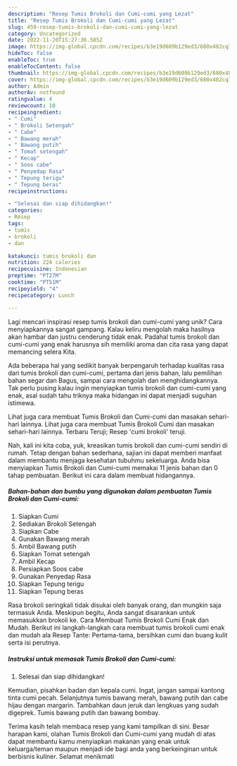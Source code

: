 ```yaml
---
description: "Resep Tumis Brokoli dan Cumi-cumi yang Lezat"
title: "Resep Tumis Brokoli dan Cumi-cumi yang Lezat"
slug: 459-resep-tumis-brokoli-dan-cumi-cumi-yang-lezat
category: Uncategorized
date: 2022-11-20T15:27:36.585Z
image: https://img-global.cpcdn.com/recipes/b3e19d609b129ed3/680x482cq70/tumis-brokoli-dan-cumi-cumi-foto-resep-utama.jpg
hideToc: false
enableToc: true
enableTocContent: false
thumbnail: https://img-global.cpcdn.com/recipes/b3e19d609b129ed3/680x482cq70/tumis-brokoli-dan-cumi-cumi-foto-resep-utama.jpg
cover: https://img-global.cpcdn.com/recipes/b3e19d609b129ed3/680x482cq70/tumis-brokoli-dan-cumi-cumi-foto-resep-utama.jpg
author: Admin
authorAv: notfound
ratingvalue: 4
reviewcount: 10
recipeingredient:
- " Cumi"
- " Brokoli Setengah"
- " Cabe"
- " Bawang merah"
- " Bawang putih"
- " Tomat setengah"
- " Kecap"
- " Soos cabe"
- " Penyedap Rasa"
- " Tepung terigu"
- " Tepung beras"
recipeinstructions:

- "Selesai dan siap dihidangkan!"
categories:
- Resep
tags:
- tumis
- brokoli
- dan

katakunci: tumis brokoli dan 
nutrition: 224 calories
recipecuisine: Indonesian
preptime: "PT27M"
cooktime: "PT51M"
recipeyield: "4"
recipecategory: Lunch

---
```





Lagi mencari inspirasi resep tumis brokoli dan cumi-cumi yang unik? Cara menyiapkannya sangat gampang. Kalau keliru mengolah maka hasilnya akan hambar dan justru cenderung tidak enak. Padahal tumis brokoli dan cumi-cumi yang enak harusnya sih memiliki aroma dan cita rasa yang dapat memancing selera Kita.





Ada beberapa hal yang sedikit banyak berpengaruh terhadap kualitas rasa dari tumis brokoli dan cumi-cumi, pertama dari jenis bahan, lalu pemilihan bahan segar dan Bagus, sampai cara mengolah dan menghidangkannya. Tak perlu pusing kalau ingin menyiapkan tumis brokoli dan cumi-cumi yang enak,      asal sudah tahu triknya maka hidangan ini dapat menjadi suguhan istimewa.














Lihat juga cara membuat Tumis Brokoli dan Cumi-cumi dan masakan sehari-hari lainnya. Lihat juga cara membuat Tumis Brokoli Cumi dan masakan sehari-hari lainnya. Terbaru Teruji; Resep &#39;cumi brokoli&#39; teruji.






Nah, kali ini kita coba, yuk, kreasikan tumis brokoli dan cumi-cumi sendiri di rumah. Tetap dengan bahan sederhana, sajian ini dapat memberi manfaat dalam membantu menjaga kesehatan tubuhmu sekeluarga. Anda bisa menyiapkan Tumis Brokoli dan Cumi-cumi memakai 11 jenis bahan dan 0 tahap pembuatan. Berikut ini cara dalam membuat hidangannya.

<!--inarticleads1-->

##### Bahan-bahan dan bumbu yang digunakan dalam pembuatan Tumis Brokoli dan Cumi-cumi:

1. Siapkan  Cumi
1. Sediakan  Brokoli Setengah
1. Siapkan  Cabe
1. Gunakan  Bawang merah
1. Ambil  Bawang putih
1. Siapkan  Tomat setengah
1. Ambil  Kecap
1. Persiapkan  Soos cabe
1. Gunakan  Penyedap Rasa
1. Siapkan  Tepung terigu
1. Siapkan  Tepung beras


Rasa brokoli seringkali tidak disukai oleh banyak orang, dan mungkin saja termasuk Anda. Meskipun begitu, Anda sangat disarankan untuk memasukkan brokoli ke. Cara Membuat Tumis Brokoli Cumi Enak dan Mudah. Berikut ini langkah-langkah cara membuat tumis brokoli cumi enak dan mudah ala Resep Tante: Pertama-tama, bersihkan cumi dan buang kulit serta isi perutnya. 

<!--inarticleads2-->

##### Instruksi untuk memasak Tumis Brokoli dan Cumi-cumi:


1. Selesai dan siap dihidangkan!

Kemudian, pisahkan badan dan kepala cumi. Ingat, jangan sampai kantong tinta cumi pecah. Selanjutnya tumis bawang merah, bawang putih dan cabe hijau dengan margarin. Tambahkan daun jeruk dan lengkuas yang sudah digeprek. Tumis bawang putih dan bawang bombay. 

Terima kasih telah membaca resep yang kami tampilkan di sini. Besar harapan kami, olahan Tumis Brokoli dan Cumi-cumi yang mudah di atas dapat membantu kamu menyiapkan makanan yang enak untuk keluarga/teman maupun menjadi ide bagi anda yang berkeinginan untuk berbisnis kuliner. Selamat menikmati
